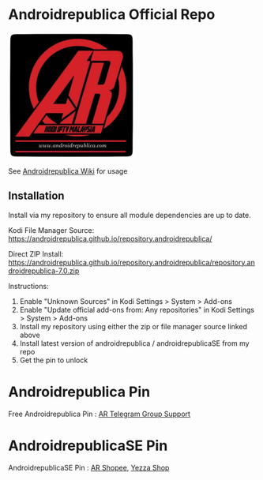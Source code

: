 # Androidrepublica Official Repo 

<img src="https://github.com/androidrepublica/MyPicture/blob/master/icon.png" width="256" height="256" />

See [Androidrepublica Wiki](https://github.com/androidrepublica/repository.androidrepublica/wiki) for usage

## Installation 

Install via my repository to ensure all module dependencies are up to date. 

Kodi File Manager Source:
https://androidrepublica.github.io/repository.androidrepublica/

Direct ZIP Install:
https://androidrepublica.github.io/repository.androidrepublica/repository.androidrepublica-7.0.zip 

Instructions:

1. Enable "Unknown Sources" in Kodi Settings > System > Add-ons
2. Enable "Update official add-ons from: Any repositories" in Kodi Settings > System > Add-ons
3. Install my repository using either the zip or file manager source linked above
4. Install latest version of androidrepublica / androidrepublicaSE from my repo
5. Get the pin to unlock

# Androidrepublica Pin

   Free Androidrepublica Pin : [AR Telegram Group Support](https://t.me/armctv)

# AndroidrepublicaSE Pin

   AndroidrepublicaSE Pin : [AR Shopee](https://s.shopee.com.my/9f98dKTvLG), [Yezza Shop](https://androidrepublica.yezza.store/)
     

